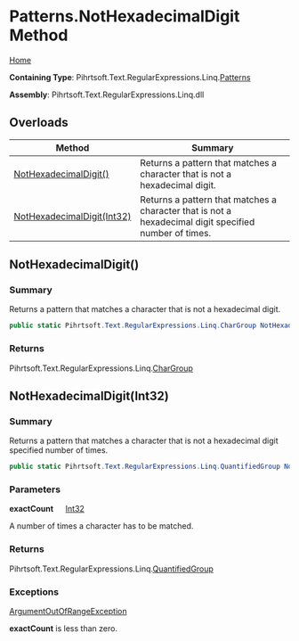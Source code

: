 # Patterns\.NotHexadecimalDigit Method

[Home](../../../../../../README.md)

**Containing Type**: Pihrtsoft\.Text\.RegularExpressions\.Linq\.[Patterns](../README.md)

**Assembly**: Pihrtsoft\.Text\.RegularExpressions\.Linq\.dll

## Overloads

| Method | Summary |
| ------ | ------- |
| [NotHexadecimalDigit()](#Pihrtsoft_Text_RegularExpressions_Linq_Patterns_NotHexadecimalDigit) | Returns a pattern that matches a character that is not a hexadecimal digit\. |
| [NotHexadecimalDigit(Int32)](#Pihrtsoft_Text_RegularExpressions_Linq_Patterns_NotHexadecimalDigit_System_Int32_) | Returns a pattern that matches a character that is not a hexadecimal digit specified number of times\. |

## NotHexadecimalDigit\(\) <a name="Pihrtsoft_Text_RegularExpressions_Linq_Patterns_NotHexadecimalDigit"></a>

### Summary

Returns a pattern that matches a character that is not a hexadecimal digit\.

```csharp
public static Pihrtsoft.Text.RegularExpressions.Linq.CharGroup NotHexadecimalDigit()
```

### Returns

Pihrtsoft\.Text\.RegularExpressions\.Linq\.[CharGroup](../../CharGroup/README.md)

## NotHexadecimalDigit\(Int32\) <a name="Pihrtsoft_Text_RegularExpressions_Linq_Patterns_NotHexadecimalDigit_System_Int32_"></a>

### Summary

Returns a pattern that matches a character that is not a hexadecimal digit specified number of times\.

```csharp
public static Pihrtsoft.Text.RegularExpressions.Linq.QuantifiedGroup NotHexadecimalDigit(int exactCount)
```

### Parameters

**exactCount** &emsp; [Int32](https://docs.microsoft.com/en-us/dotnet/api/system.int32)

A number of times a character has to be matched\.

### Returns

Pihrtsoft\.Text\.RegularExpressions\.Linq\.[QuantifiedGroup](../../QuantifiedGroup/README.md)

### Exceptions

[ArgumentOutOfRangeException](https://docs.microsoft.com/en-us/dotnet/api/system.argumentoutofrangeexception)

**exactCount** is less than zero\.

